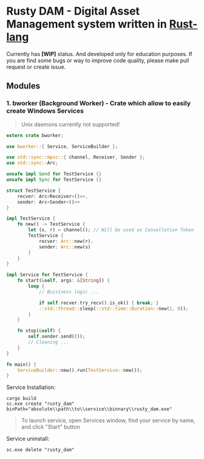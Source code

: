 # Rusty DAM - Digital Asset Management system written in [Rust-lang]

Currently has **[WIP]** status. And developed only for education purposes.
If you are find some bugs or way to improve code quality, please make pull request or create issue.

## Modules 

### 1. bworker (Background Worker) - Crate which allow to easily create Windows Services 

> Unix daemons currently not supported!

```rust
extern crate bworker;

use bworker::{ Service, ServiceBuilder };

use std::sync::mpsc::{ channel, Receiver, Sender };
use std::sync::Arc;

unsafe impl Send for TestService {}
unsafe impl Sync for TestService {}

struct TestService {
    recver: Arc<Receiver<()>>,
    sender: Arc<Sender<()>>
}

impl TestService {
    fn new() -> TestService {
        let (s, r) = channel(); // Will be used as Cansellation Token
        TestService {
            recver: Arc::new(r),
            sender: Arc::new(s)
        }
    }
}

impl Service for TestService {
    fn start(&self, args: &[String]) {
        loop { 
            // Buisiness logic ...

            if self.recver.try_recv().is_ok() { break; }
            ::std::thread::sleep(::std::time::Duration::new(1, 0));
        }
    }

    fn stop(&self) {
        self.sender.send(());
        // Cleaning ...
    }
}

fn main() {
    ServiceBuilder::new().run(TestService::new());
}
```

Service Installation:

```
cargo build
sc.exe create "rusty_dam" binPath="absolute\\path\\to\\service\\binnary\\rusty_dam.exe"
```

> To launch service, open Services window, find your service by name, and click "Start" button

Service uninstall:
```
sc.exe delete "rusty_dam"
```

[Rust-lang]: https://www.rust-lang.org 

